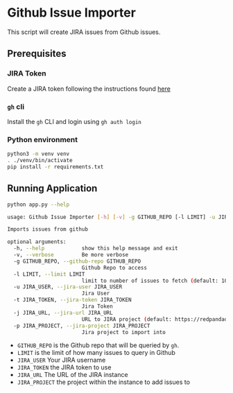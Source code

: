 # Github Issue Importer

This script will create JIRA issues from Github issues.

## Prerequisites

### JIRA Token

Create a JIRA token following the instructions
found [here](https://support.atlassian.com/atlassian-account/docs/manage-api-tokens-for-your-atlassian-account/)

### `gh` cli

Install the `gh` CLI and login using `gh auth login`

### Python environment

```bash
python3 -m venv venv
. ./venv/bin/activate
pip install -r requirements.txt
```

## Running Application

```bash
python app.py --help

usage: Github Issue Importer [-h] [-v] -g GITHUB_REPO [-l LIMIT] -u JIRA_USER -t JIRA_TOKEN [-j JIRA_URL] -p JIRA_PROJECT

Imports issues from github

optional arguments:
  -h, --help            show this help message and exit
  -v, --verbose         Be more verbose
  -g GITHUB_REPO, --github-repo GITHUB_REPO
                        Github Repo to access
  -l LIMIT, --limit LIMIT
                        limit to number of issues to fetch (default: 100000)
  -u JIRA_USER, --jira-user JIRA_USER
                        Jira User
  -t JIRA_TOKEN, --jira-token JIRA_TOKEN
                        Jira Token
  -j JIRA_URL, --jira-url JIRA_URL
                        URL to JIRA project (default: https://redpandadata.atlassian.net
  -p JIRA_PROJECT, --jira-project JIRA_PROJECT
                        Jira project to import into
```

* `GITHUB_REPO` is the Github repo that will be queried by `gh`.
* `LIMIT` is the limit of how many issues to query in Github
* `JIRA_USER` Your JIRA username
* `JIRA_TOKEN` the JIRA token to use
* `JIRA_URL` The URL of the JIRA instance
* `JIRA_PROJECT` the project within the instance to add issues to

